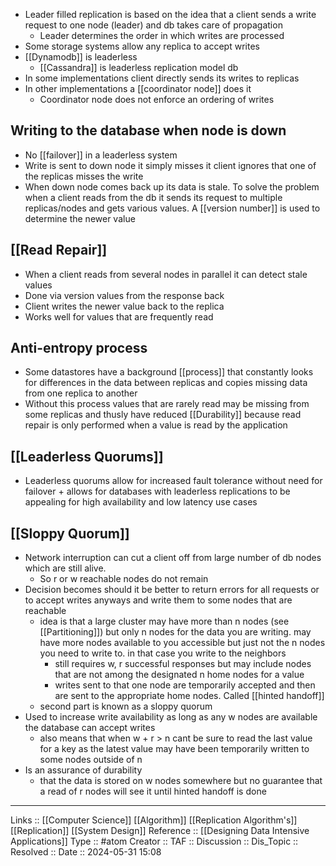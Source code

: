 - Leader filled replication is based on the idea that a client sends a write request to one node (leader) and db takes care of propagation
	- Leader determines the order in which writes are processed
- Some storage systems allow any replica to accept writes
- [[Dynamodb]] is leaderless
	- [[Cassandra]] is leaderless replication model db
- In some implementations client directly sends its writes to replicas
- In other implementations a [[coordinator node]] does it
	- Coordinator node does not enforce an ordering of writes
## Writing to the database when node  is down
- No [[failover]] in a leaderless system
- Write is sent to down node it simply misses it client ignores that one of the replicas misses the write
- When down node comes back up its data is stale. To solve the problem when a client reads from the db it sends its request to multiple replicas/nodes and gets various values. A [[version number]] is used to determine the newer value
## [[Read Repair]]
- When a client reads from several nodes in parallel it can detect stale values
- Done via version values from the response back
- Client writes the newer value back to the replica
- Works well for values that are frequently read
## Anti-entropy process
- Some datastores have a background [[process]] that constantly looks for differences in the data between replicas and copies missing data from one replica to another
- Without this process values that are rarely read may be missing from some replicas and thusly have reduced [[Durability]] because read repair is only performed when a value is read by the application

## [[Leaderless Quorums]]
- Leaderless quorums allow for increased fault tolerance without need for failover + allows for databases with leaderless replications to be appealing for high availability and low latency use cases

## [[Sloppy Quorum]]
- Network interruption can cut a client off from large number of db nodes which are still alive.
	- So r or w reachable nodes do not remain
- Decision becomes should it be better to return errors for all requests or to accept writes anyways and write them to some nodes that are reachable
	- idea is that a large cluster may have more than n nodes (see [[Partitioning]]) but only n nodes for the data you are writing. may have more nodes available to you accessible but just not the n nodes you need to write to. in that case you write to the neighbors
		- still requires w, r successful responses but may include nodes that are not among the designated n home nodes for a value
		- writes sent to that one node are temporarily accepted and then are sent to the appropriate home nodes. Called [[hinted handoff]]
	- second part is known as a sloppy quorum
- Used to increase write availability as long as any w nodes are available the database can accept writes
	- also means that when w + r > n cant be sure to read the last value for a key as the latest value may have been temporarily written to some nodes outside of n
- Is an assurance of durability
	- that the data is stored on w nodes somewhere but no guarantee that a read of r nodes will see it until hinted handoff is done
---
Links :: [[Computer Science]] [[Algorithm]] [[Replication Algorithm's]] [[Replication]] [[System Design]]
Reference :: [[Designing Data Intensive Applications]]
Type :: #atom
Creator ::
TAF ::
Discussion ::
Dis_Topic :: 
Resolved ::
Date :: 2024-05-31 15:08